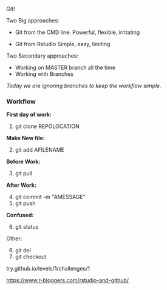 Git!

Two Big approaches:

- Git from the CMD line.
      Powerful, flexible, irritating

- Git from Rstudio
      Simple, easy, limiting

Two Secondary approaches:
- Working on MASTER branch all the time
- Working with Branches

*Today we are ignoring branches to keep the workflow simple.*







### Workflow

**First day of work:**

1. git clone REPOLOCATION

**Make New file:**

2. git add AFILENAME

**Before Work:**

3. git pull

**After Work:**

4. git commit -m "AMESSAGE"
5. git push

**Confused:**

6. git status

Other:

6. git del
7. git checkout



try.github.io/levels/1/challenges/1


https://www.r-bloggers.com/rstudio-and-github/
